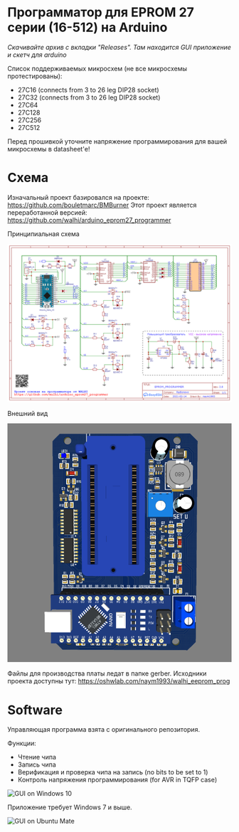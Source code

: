 # Программатор для EPROM 27 серии (16-512) на Arduino

*Скачивайте архив с вкладки "Releases". Там находится GUI приложение и скетч для arduino*

Список поддерживаемых микросхем (не все микросхемы протестированы):

 * 27C16 (connects from 3 to 26 leg DIP28 socket)
 * 27C32 (connects from 3 to 26 leg DIP28 socket)
 * 27C64
 * 27C128
 * 27C256
 * 27C512

Перед прошивкой уточните напряжение программирования для вашей микросхемы в datasheet'е! 

# Схема
Изначальный проект базировался на проекте: <https://github.com/bouletmarc/BMBurner>
Этот проект является переработанной версией: <https://github.com/walhi/arduino_eprom27_programmer>

Принципиальная схема

![Schematic](https://github.com/walhi/arduino_eprom27_programmer/blob/master/imgs/sch.png)

Внешний вид

![PCB](https://github.com/walhi/arduino_eprom27_programmer/blob/master/imgs/pcb.png)

Файлы для производства платы ледат в папке gerber. Исходники проекта доступны тут: <https://oshwlab.com/naym1993/walhi_eeprom_prog>


# Software

Управляющая программа взята с оригинального репозитория.

Функции:

 * Чтение чипа
 * Запись чипа
 * Верификация и проверка чипа на запись (no bits to be set to 1)
 * Контроль напряжения программирования (for AVR in TQFP case)

![GUI on Windows 10](https://github.com/walhi/arduino_eprom27_programmer/blob/master/imgs/win.png)

Приложение требует Windows 7 и выше.

![GUI on Ubuntu Mate](https://github.com/walhi/arduino_eprom27_programmer/blob/master/imgs/ubuntu_mate.png)
